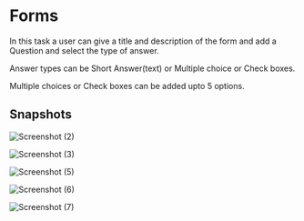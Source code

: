 # Forms

In this task a user can give a title and description of the form and add a Question and select the type of answer.

Answer types can be Short Answer(text) or Multiple choice or Check boxes.

Multiple choices or Check boxes can be added upto 5 options.

## Snapshots

![Screenshot (2)](https://user-images.githubusercontent.com/61648048/96276172-4474b900-0ff0-11eb-8695-91a56afb47ea.png)

![Screenshot (3)](https://user-images.githubusercontent.com/61648048/96276264-63734b00-0ff0-11eb-8948-8bcdfd2b2893.png)

![Screenshot (5)](https://user-images.githubusercontent.com/61648048/96276447-a33a3280-0ff0-11eb-8f30-c06ba0dc3b1b.png)

![Screenshot (6)](https://user-images.githubusercontent.com/61648048/96276510-be0ca700-0ff0-11eb-8149-76fc84bcfc4e.png)

![Screenshot (7)](https://user-images.githubusercontent.com/61648048/96276001-1000fd00-0ff0-11eb-834a-d9feefd5ef24.png)
